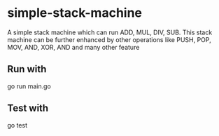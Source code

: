 # simple-stack-machine
A simple stack machine which can run ADD, MUL, DIV, SUB. This stack machine can be further enhanced by other operations like PUSH, POP, MOV, AND, XOR, AND and many other feature


## Run with 
go run main.go

## Test with
go test